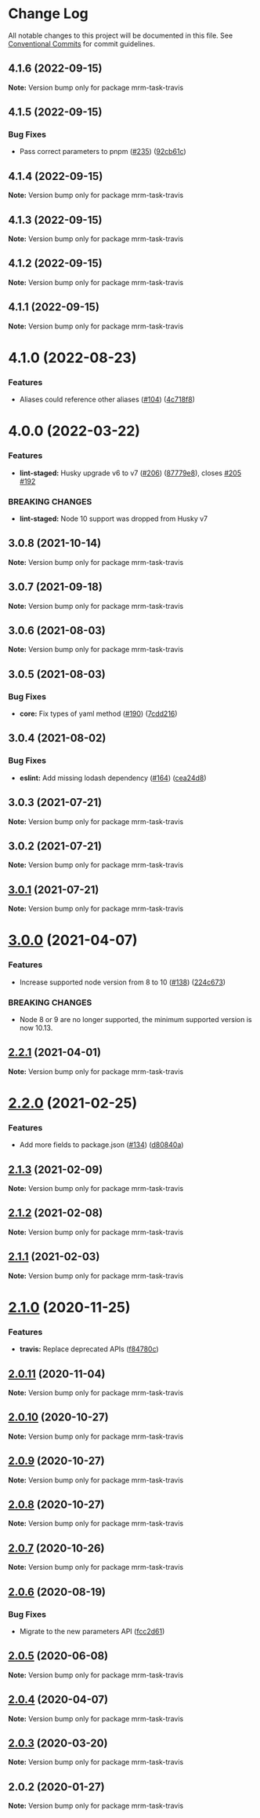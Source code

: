 # Change Log

All notable changes to this project will be documented in this file.
See [Conventional Commits](https://conventionalcommits.org) for commit guidelines.

## 4.1.6 (2022-09-15)

**Note:** Version bump only for package mrm-task-travis





## 4.1.5 (2022-09-15)


### Bug Fixes

* Pass correct parameters to pnpm ([#235](https://github.com/sapegin/mrm/issues/235)) ([92cb61c](https://github.com/sapegin/mrm/commit/92cb61c03c02559269cfaadaa391a069ef9add08))





## 4.1.4 (2022-09-15)

**Note:** Version bump only for package mrm-task-travis





## 4.1.3 (2022-09-15)

**Note:** Version bump only for package mrm-task-travis





## 4.1.2 (2022-09-15)

**Note:** Version bump only for package mrm-task-travis





## 4.1.1 (2022-09-15)

**Note:** Version bump only for package mrm-task-travis





# 4.1.0 (2022-08-23)


### Features

* Aliases could reference other aliases ([#104](https://github.com/sapegin/mrm/issues/104)) ([4c718f8](https://github.com/sapegin/mrm/commit/4c718f80029a218357204fd788c0bccdf99b7d67))





# 4.0.0 (2022-03-22)


### Features

* **lint-staged:** Husky upgrade v6 to v7 ([#206](https://github.com/sapegin/mrm/issues/206)) ([87779e8](https://github.com/sapegin/mrm/commit/87779e891efbd61ec10b59f7c41ac66b4263d6ce)), closes [#205](https://github.com/sapegin/mrm/issues/205) [#192](https://github.com/sapegin/mrm/issues/192)


### BREAKING CHANGES

* **lint-staged:** Node 10 support was dropped from Husky v7





## 3.0.8 (2021-10-14)

**Note:** Version bump only for package mrm-task-travis





## 3.0.7 (2021-09-18)

**Note:** Version bump only for package mrm-task-travis





## 3.0.6 (2021-08-03)

**Note:** Version bump only for package mrm-task-travis





## 3.0.5 (2021-08-03)


### Bug Fixes

* **core:** Fix types of yaml method ([#190](https://github.com/sapegin/mrm/issues/190)) ([7cdd216](https://github.com/sapegin/mrm/commit/7cdd216681155e44a3d17f4d734a2d6f91fede4c))





## 3.0.4 (2021-08-02)


### Bug Fixes

* **eslint:** Add missing lodash dependency ([#164](https://github.com/sapegin/mrm/issues/164)) ([cea24d8](https://github.com/sapegin/mrm/commit/cea24d80d031c835519db595a3da6a16556be28f))





## 3.0.3 (2021-07-21)

**Note:** Version bump only for package mrm-task-travis





## 3.0.2 (2021-07-21)

**Note:** Version bump only for package mrm-task-travis





## [3.0.1](https://github.com/sapegin/mrm/compare/mrm-task-travis@3.0.0...mrm-task-travis@3.0.1) (2021-07-21)

**Note:** Version bump only for package mrm-task-travis





# [3.0.0](https://github.com/sapegin/mrm/compare/mrm-task-travis@2.2.1...mrm-task-travis@3.0.0) (2021-04-07)


### Features

* Increase supported node version from 8 to 10 ([#138](https://github.com/sapegin/mrm/issues/138)) ([224c673](https://github.com/sapegin/mrm/commit/224c67332ee71b9e275dbea1435cd9088852ff6f))


### BREAKING CHANGES

* Node 8 or 9 are no longer supported, the minimum supported version is now 10.13.





## [2.2.1](https://github.com/sapegin/mrm/compare/mrm-task-travis@2.2.0...mrm-task-travis@2.2.1) (2021-04-01)

**Note:** Version bump only for package mrm-task-travis





# [2.2.0](https://github.com/sapegin/mrm/compare/mrm-task-travis@2.1.3...mrm-task-travis@2.2.0) (2021-02-25)


### Features

* Add more fields to package.json ([#134](https://github.com/sapegin/mrm/issues/134)) ([d80840a](https://github.com/sapegin/mrm/commit/d80840a5e771976ef38cdf8a3b535a412e1097f6))





## [2.1.3](https://github.com/sapegin/mrm/compare/mrm-task-travis@2.1.2...mrm-task-travis@2.1.3) (2021-02-09)

**Note:** Version bump only for package mrm-task-travis





## [2.1.2](https://github.com/sapegin/mrm/compare/mrm-task-travis@2.1.1...mrm-task-travis@2.1.2) (2021-02-08)

**Note:** Version bump only for package mrm-task-travis





## [2.1.1](https://github.com/sapegin/mrm/compare/mrm-task-travis@2.1.0...mrm-task-travis@2.1.1) (2021-02-03)

**Note:** Version bump only for package mrm-task-travis





# [2.1.0](https://github.com/sapegin/mrm/compare/mrm-task-travis@2.0.11...mrm-task-travis@2.1.0) (2020-11-25)


### Features

* **travis:** Replace deprecated APIs ([f84780c](https://github.com/sapegin/mrm/commit/f84780cb4c370364dcd1e516c8c57f6e502f29d2))





## [2.0.11](https://github.com/sapegin/mrm/compare/mrm-task-travis@2.0.10...mrm-task-travis@2.0.11) (2020-11-04)

**Note:** Version bump only for package mrm-task-travis





## [2.0.10](https://github.com/sapegin/mrm/compare/mrm-task-travis@2.0.9...mrm-task-travis@2.0.10) (2020-10-27)

**Note:** Version bump only for package mrm-task-travis





## [2.0.9](https://github.com/sapegin/mrm/compare/mrm-task-travis@2.0.8...mrm-task-travis@2.0.9) (2020-10-27)

**Note:** Version bump only for package mrm-task-travis





## [2.0.8](https://github.com/sapegin/mrm/compare/mrm-task-travis@2.0.7...mrm-task-travis@2.0.8) (2020-10-27)

**Note:** Version bump only for package mrm-task-travis





## [2.0.7](https://github.com/sapegin/mrm/compare/mrm-task-travis@2.0.6...mrm-task-travis@2.0.7) (2020-10-26)

**Note:** Version bump only for package mrm-task-travis





## [2.0.6](https://github.com/sapegin/mrm/compare/mrm-task-travis@2.0.5...mrm-task-travis@2.0.6) (2020-08-19)


### Bug Fixes

* Migrate to the new parameters API ([fcc2d61](https://github.com/sapegin/mrm/commit/fcc2d61be7ec720b0cd4c45e3cb65c6f543a45fb))





## [2.0.5](https://github.com/sapegin/mrm/compare/mrm-task-travis@2.0.4...mrm-task-travis@2.0.5) (2020-06-08)

**Note:** Version bump only for package mrm-task-travis





## [2.0.4](https://github.com/sapegin/mrm/compare/mrm-task-travis@2.0.3...mrm-task-travis@2.0.4) (2020-04-07)

**Note:** Version bump only for package mrm-task-travis





## [2.0.3](https://github.com/sapegin/mrm/compare/mrm-task-travis@2.0.2...mrm-task-travis@2.0.3) (2020-03-20)

**Note:** Version bump only for package mrm-task-travis





## 2.0.2 (2020-01-27)

**Note:** Version bump only for package mrm-task-travis
